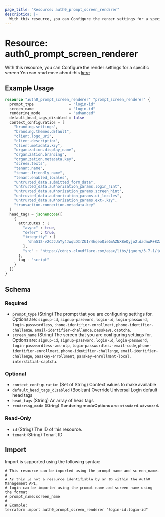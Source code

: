 ```yaml
---
page_title: "Resource: auth0_prompt_screen_renderer"
description: |-
  With this resource, you can Configure the render settings for a specific screen.You can read more about this here https://auth0.com/docs/customize/login-pages/advanced-customizations/getting-started/configure-acul-screens.
---
```


# Resource: auth0_prompt_screen_renderer

With this resource, you can Configure the render settings for a specific screen.You can read more about this [here](https://auth0.com/docs/customize/login-pages/advanced-customizations/getting-started/configure-acul-screens).

## Example Usage

```terraform
resource "auth0_prompt_screen_renderer" "prompt_screen_renderer" {
  prompt_type                = "login-id"
  screen_name                = "login-id"
  rendering_mode             = "advanced"
  default_head_tags_disabled = false
  context_configuration = [
    "branding.settings",
    "branding.themes.default",
    "client.logo_uri",
    "client.description",
    "client.metadata.key",
    "organization.display_name",
    "organization.branding",
    "organization.metadata.key",
    "screen.texts",
    "tenant.name",
    "tenant.friendly_name",
    "tenant.enabled_locales",
    "untrusted_data.submitted_form_data",
    "untrusted_data.authorization_params.login_hint",
    "untrusted_data.authorization_params.screen_hint",
    "untrusted_data.authorization_params.ui_locales",
    "untrusted_data.authorization_params.ext-.key",
    "transaction.connection.metadata.key"
  ]
  head_tags = jsonencode([
    {
      attributes : {
        "async" : true,
        "defer" : true,
        "integrity" : [
          "sha512-v2CJ7UaYy4JwqLDIrZUI/4hqeoQieOmAZNXBeQyjo21dadnwR+8ZaIJVT8EE2iyI61OV8e6M8PP2/4hpQINQ/g=="
        ],
        "src" : "https://cdnjs.cloudflare.com/ajax/libs/jquery/3.7.1/jquery.min.js"
      },
      tag : "script"
    }
  ])
}
```

<!-- schema generated by tfplugindocs -->
## Schema

### Required

- `prompt_type` (String) The prompt that you are configuring settings for. Options are: `signup-id`, `signup-password`, `login-id`, `login-password`, `login-passwordless`, `phone-identifier-enrollment`, `phone-identifier-challenge`, `email-identifier-challenge`, `passkeys`, `captcha`.
- `screen_name` (String) The screen that you are configuring settings for. Options are: `signup-id`, `signup-password`, `login-id`, `login-password`, `login-passwordless-sms-otp`, `login-passwordless-email-code`, `phone-identifier-enrollment`, `phone-identifier-challenge`, `email-identifier-challenge`, `passkey-enrollment`, `passkey-enrollment-local`, `interstitial-captcha`.

### Optional

- `context_configuration` (Set of String) Context values to make available
- `default_head_tags_disabled` (Boolean) Override Universal Login default head tags
- `head_tags` (String) An array of head tags
- `rendering_mode` (String) Rendering modeOptions are: `standard`, `advanced`.

### Read-Only

- `id` (String) The ID of this resource.
- `tenant` (String) Tenant ID

## Import

Import is supported using the following syntax:

```shell
# This resource can be imported using the prompt name and screen_name.
#
# As this is not a resource identifiable by an ID within the Auth0 Management API,
# login can be imported using the prompt name and screen name using the format:
# prompt_name:screen_name
#
# Example:
terraform import auth0_prompt_screen_renderer "login-id:login-id"
```

